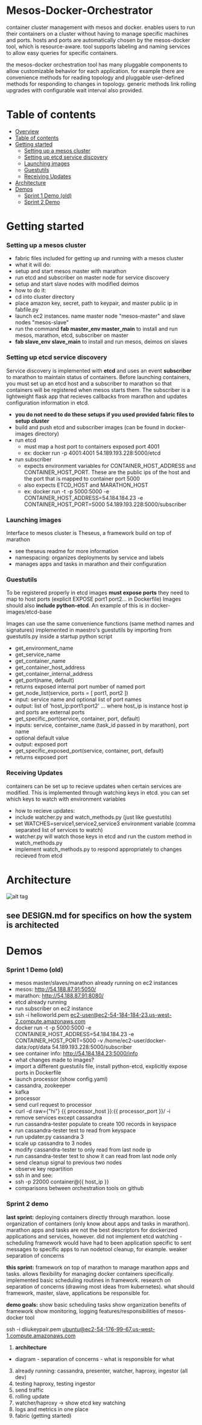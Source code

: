 Mesos-Docker-Orchestrator
=========================

container cluster management with mesos and docker. enables users to run their containers on a cluster without having to manage specific machines and ports.
hosts and ports are automatically chosen by the mesos-docker tool, which is resource-aware. tool supports labeling and naming services
to allow easy queries for specific containers. 

the mesos-docker orchestration tool has many pluggable components to allow customizable behavior for each application.
for example there are convenience methods for reading topology and pluggable user-defined methods for responding to changes
in topology. generic methods link rolling upgrades with configurable wait interval also provided.

# Table of contents

- [Overview](#mesos-docker-orchestrator)
- [Table of contents](#table-of-contents)
- [Getting started](#getting-started)
	- [Setting up a mesos cluster](#setting-up-a-mesos-cluster)
	- [Setting up etcd service discovery](#setting-up-etcd-service-discovery)
	- [Launching images](#launching-images)
	- [Guestutils](#guestutils)
	- [Receiving Updates](#receiving-updates)
- [Architecture](#architecture)
- [Demos](#demos)
	- [Sprint 1 Demo (old)](#sprint-1-demo-old)
	- [Sprint 2 Demo](#sprint-2-demo)

# Getting started


### Setting up a mesos cluster
* fabric files included for getting up and running with a mesos cluster
* what it will do:
 * setup and start mesos master with marathon
 * run etcd and subscriber on master node for service discovery
 * setup and start slave nodes with modified deimos 
* how to do it:
 * cd into cluster directory
 * place amazon key, secret, path to keypair, and master public ip in fabfile.py
 * launch ec2 instances. name master node "mesos-master" and slave nodes "mesos-slave"
 * run the command __fab master_env master_main__ to install and run mesos, marathon, etcd, subscriber on master
 * __fab slave_env slave_main__ to install and run mesos, deimos on slaves


### Setting up etcd service discovery
Service discovery is implemented with __etcd__ and uses an event __subscriber__ to marathon to maintain status of containers. 
Before launching containers, you must set up an etcd host and a subscriber to marathon so that containers will be registered when mesos starts them.
The subscriber is a lightweight flask app that recieves callbacks from marathon and updates configuration information in etcd.
* __you do not need to do these setups if you used provided fabric files to setup cluster__
* build and push etcd and subscriber images (can be found in docker-images directory)
* run etcd
  * must map a host port to containers exposed port 4001 
  * ex: docker run -p 4001:4001 54.189.193.228:5000/etcd
* run subscriber
  * expects environment variables for CONTAINER_HOST_ADDRESS and CONTAINER_HOST_PORT. These are the public ips of the host and the port that is mapped to container port 5000
  * also expects ETCD_HOST and MARATHON_HOST
  * ex: docker run -t -p 5000:5000 -e CONTAINER_HOST_ADDRESS=54.184.184.23 -e CONTAINER_HOST_PORT=5000 54.189.193.228:5000/subscriber

### Launching images
Interface to mesos cluster is Theseus, a framework build on top of marathon
* see theseus readme for more information
* namespacing: organizes deployments by service and labels
* manages apps and tasks in marathon and their configuration

### Guestutils

To be registered properly in etcd images __must expose ports__ they need to map to host ports (explicit EXPOSE port1 port2... in Dockerfile)
Images should also __include python-etcd__. An example of this is in docker-images/etcd-base

Images can use the same convenience functions (same method names and signatures) implemented in maestro's guestutils by importing from guestutils.py inside a startup python script
* get_environment_name
* get_service_name
* get_container_name
* get_container_host_address
* get_container_internal_address
* get_port(name, default)
 * returns exposed internal port number of named port
* get_node_list(service, ports = [ port1, port2 ])
 * input: service name and optional list of port names
 * output: list of 'host_ip:port1:port2' ... where host_ip is instance host ip and ports are external ports
* get_specific_port(service, container, port, default)
 * inputs: service, container_name (task_id passed in by marathon), port name
 * optional default value
 * output: exposed port
* get_specific_exposed_port(service, container, port, default)
 * returns exposed port

### Receiving Updates
containers can be set up to recieve updates when certain services are modified. This is implemented through watching keys in etcd. you can set
which keys to watch with environment variables
* how to recieve updates:
 * include watcher.py and watch_methods.py (just like guestutils)
 * set WATCHES=service1,service2,service3 environment variable (comma separated list of services to watch)
 * watcher.py will watch those keys in etcd and run the custom method in watch_methods.py
 * implement watch_methods.py to respond appropriately to changes recieved from etcd

# Architecture
![alt tag](comparisons/mesos-kub.png)

## see DESIGN.md for specifics on how the system is architected

# Demos

### Sprint 1 Demo (old)
* mesos master/slaves/marathon already running on ec2 instances
 * mesos: http://54.188.87.91:5050/
 * marathon: http://54.188.87.91:8080/
* etcd already running
* run subscriber on ec2 instance
 * ssh -i helloworld.pem ec2-user@ec2-54-184-184-23.us-west-2.compute.amazonaws.com
 * docker run -t -p 5000:5000 -e CONTAINER_HOST_ADDRESS=54.184.184.23 -e CONTAINER_HOST_PORT=5000 -v /home/ec2-user/docker-data:/opt/data 54.189.193.228:5000/subscriber
 * see container info: http://54.184.184.23:5000/info
* what changes made to images?
 * import a different guestutils file, install python-etcd, explicitly expose ports in Dockerfile
* launch processor (show config.yaml)
 * cassandra, zookeeper
 * kafka
 * processor
 * send curl request to processor 
 * curl -d raw={"hi"} {{ processor_host }}:{{ processor_port }}/ -i
* remove services except cassandra
* run cassandra-tester populate to create 100 records in keyspace
* run cassandra-tester test to read from keyspace
* run updater.py cassandra 3 
 * scale up cassandra to 3 nodes
* modify cassandra-tester to only read from last node ip
 * run cassandra-tester test to show it can read from last node only
* send cleanup signal to previous two nodes
 * observe key repartition
 * ssh in and see:
 * ssh -p 22000 container@{{ host_ip }}
* comparisons between orchestration tools on github

### Sprint 2 demo

__last sprint:__ deploying containers directly through marathon. loose organization of containers (only know about 
apps and tasks in marathon). marathon apps and tasks are not the best descriptors for dockerized applications and services, however.
did not implement etcd watching - scheduling framework would have had to been application specific to sent messages to specific apps to run nodetool cleanup, for example. 
weaker separation of concerns

__this sprint:__ framework on top of marathon to manage marathon apps and tasks. allows flexibility for managing docker containers
specifically. implemented basic scheduling routines in framework. research on separation of concerns (drawing most ideas from kubernetes).
what should framework, master, slave, applications be responsible for.

__demo goals:__
show basic scheduling tasks
show organization benefits of framework
show monitoring, logging features/responsibilities of mesos-docker tool

ssh -i dliukeypair.pem ubuntu@ec2-54-176-99-67.us-west-1.compute.amazonaws.com

1. __architecture__
  * diagram - separation of concerns - what is responsible for what
3. already running: cassandra, presenter, watcher, haproxy, ingestor (all dev)
3. testing haproxy, testing ingestor
4. send traffic
5. rolling update
6. watcher/haproxy -> show etcd key watching
7. logs and metrics in one place
8. fabric (getting started)
